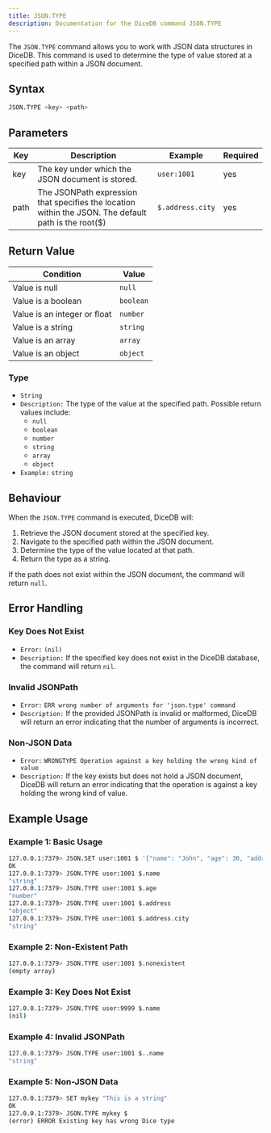 ```yaml
---
title: JSON.TYPE
description: Documentation for the DiceDB command JSON.TYPE
---
```


The `JSON.TYPE` command allows you to work with JSON data structures in DiceDB. This command is used to determine the type of value stored at a specified path within a JSON document.

## Syntax

```bash
JSON.TYPE <key> <path>
```

## Parameters

| Key | Description | Example | Required |
|-----|-------------|---------|----------|
| key | The key under which the JSON document is stored. | `user:1001` | yes |
| path | The JSONPath expression that specifies the location within the JSON. The default path is the root($) | `$.address.city` | yes  |

## Return Value


| Condition  | Value  |
|------------|--------|
| Value is null  | `null`   |
| Value is a boolean  | `boolean`   |
| Value is an integer or float  | `number`   |
| Value is a string  | `string`   |
| Value is an array  | `array`   |
| Value is an object   | `object`    |

### Type

- `String`
- `Description:` The type of the value at the specified path. Possible return values include:
  - `null`
  - `boolean`
  - `number`
  - `string`
  - `array`
  - `object`
- `Example:` `string`

## Behaviour

When the `JSON.TYPE` command is executed, DiceDB will:

1. Retrieve the JSON document stored at the specified key.
2. Navigate to the specified path within the JSON document.
3. Determine the type of the value located at that path.
4. Return the type as a string.

If the path does not exist within the JSON document, the command will return `null`.

## Error Handling

### Key Does Not Exist

- `Error:` `(nil)`
- `Description:` If the specified key does not exist in the DiceDB database, the command will return `nil`.

### Invalid JSONPath

- `Error:` `ERR wrong number of arguments for 'json.type' command`
- `Description:` If the provided JSONPath is invalid or malformed, DiceDB will return an error indicating that the number of arguments is incorrect.

### Non-JSON Data

- `Error:` `WRONGTYPE Operation against a key holding the wrong kind of value`
- `Description:` If the key exists but does not hold a JSON document, DiceDB will return an error indicating that the operation is against a key holding the wrong kind of value.

## Example Usage

### Example 1: Basic Usage

```bash
127.0.0.1:7379> JSON.SET user:1001 $ '{"name": "John", "age": 30, "address": {"city": "New York", "zip": "10001"}}'
OK
127.0.0.1:7379> JSON.TYPE user:1001 $.name
"string"
127.0.0.1:7379> JSON.TYPE user:1001 $.age
"number"
127.0.0.1:7379> JSON.TYPE user:1001 $.address
"object"
127.0.0.1:7379> JSON.TYPE user:1001 $.address.city
"string"
```

### Example 2: Non-Existent Path

```bash
127.0.0.1:7379> JSON.TYPE user:1001 $.nonexistent
(empty array)
```

### Example 3: Key Does Not Exist

```bash
127.0.0.1:7379> JSON.TYPE user:9999 $.name
(nil)
```

### Example 4: Invalid JSONPath

```bash
127.0.0.1:7379> JSON.TYPE user:1001 $..name
"string"
```

### Example 5: Non-JSON Data

```bash
127.0.0.1:7379> SET mykey "This is a string"
OK
127.0.0.1:7379> JSON.TYPE mykey $
(error) ERROR Existing key has wrong Dice type
```
